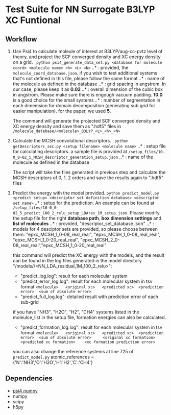 # Test Suite for NN Surrogate B3LYP XC Funtional

## Workflow

1. Use Psi4 to calculate moleule of interest at B3LYP/aug-cc-pvtz level of theory, and project the SCF converged density and XC energy density on a grid.
` python psi4_generate_data_set.py <database for molecule coord> <molecule name> <h> <L> <N>`
	..* <database for molecule coord>: provided, the `molecule_coord_database.json`. if you wish to test additional systems that's not defined in this file, please follow the same format
	..* <molecule name>: name of the molecule as defined in the database
	..* <h>: grid spacing in angstrom. In our case, please keep it as **0.02** 
	..* <L>: overall dimension of the cubic box in angstrom. Please make sure there is engough vacuum padding. **10.0** is a good choice for the small systems
	..* <N>: number of segmentation in each dimemsion for domain decomposition (generating sub grid for easier manipulation). for the paper, we used **5**.

	The command will generate the projected SCF converged density and XC energy density and save them as ".hdf5" files in `/molecule_database/<molecule>_B3LYP_<L>_<h>_<N>`

2. Calculate the MCSH convolutional descriptors.
` python getDescriptors_sec.py <setup filename> <molecule name>`
	..* <setup filename>: setup file for calculating descriptors. a sample file is provided at `/setup_files/10-0_0-02_5_MCSH_descriptor_generation_setup.json`
	..* <molecule name>: name of the molecule as defined in the database

	The script will take the files generated in previous step and calculate the MCSH descriptors of 0, 1, 2 orders and save the results again to ".hdf5" files 

3. Predict the energy with the model provided.
`python predict_model.py <predict setup> <descriptor set definition database> <descriptor set name>`
	..* <predict setup>: setup for the prediction. An example can be found at `/setup_files/10-0_0-02_5_predict_100_2_relu_setup_LDAres_1M_setup.json`. Please modify the setup file for the right **database path**, **box dimension settings** and **list of molecules**
	..* <descriptor set definition database>: provided, "descriptor_set_database.json"
	..* <descriptor set name>: models for 4 desciptor sets are provided, so please choose between them: "epxc_MCSH_1_0-08_real_real", "epxc_MCSH_1_0-08_real_real", "epxc_MCSH_1_0-20_real_real", "epxc_MCSH_2_0-08_real_real","epxc_MCSH_1_0-20_real_real"

	this command will predict the XC energy with the models, and the result can be found in the log files generated in the model directory "/models/<descirptor set name>/<NN_LDA_residual_1M_100_2_relu>":

	- "predict_log.log": result for each molecular system
	- "predict_error_log.log": result for each molecular system in tsv format `<molecule>	<original xc>	<predicted xc>	<prediction error>	<sum of absolute error>`
	- "predict_full_log.log": detailed result with prediction error of each sub-grid

	if you have "NH3", "H2O", "H2", "CH4" systems listed in the moleulce_list in the setup file, formation energies can also be calculated. 

	- "predict_formation_log.log": result for each molecular system in tsv format `<molecule>	<original xc>	<predicted xc>	<prediction error>	<sum of absolute error>		<original xc formation>	<predicted xc formation>	<xc formation prediction error>`

	you can also change the reference systems at line 725 of `predict_model.py` 
	atomic_references = {'N':'NH3','O':'H2O','H':'H2','C':'CH4'}


## Dependencies

* [psi4 numpy](https://github.com/psi4/psi4numpy)
* numpy
* scipy
* h5py

